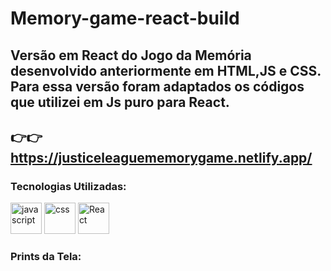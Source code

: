 # Memory-game-react-build

## Versão em React do Jogo da Memória desenvolvido anteriormente em HTML,JS e CSS. <br> Para essa versão foram adaptados os códigos que utilizei em Js puro para React.
## 👉👉 https://justiceleaguememorygame.netlify.app/

### Tecnologias Utilizadas:

<div style="display=inline-block">
<img src="https://cdn.iconscout.com/icon/free/png-256/javascript-2752148-2284965.png" alt="javascript"width="50px" height="50px" >
 <img src="https://cdn.jsdelivr.net/gh/devicons/devicon/icons/css3/css3-original-wordmark.svg" alt="css" width="50px" height="50px" >
  <img src="https://cdn.jsdelivr.net/gh/devicons/devicon/icons/react/react-original-wordmark.svg" alt="React" width="50px" height="50px" >
 </div>

### Prints da Tela:

